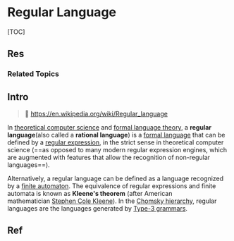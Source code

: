 # Regular Language

[TOC]



## Res
### Related Topics



## Intro
> 🔗 https://en.wikipedia.org/wiki/Regular_language

In [theoretical computer science](https://en.wikipedia.org/wiki/Theoretical_computer_science "Theoretical computer science") and [formal language theory](https://en.wikipedia.org/wiki/Formal_language_theory "Formal language theory"), a **regular language**(also called a **rational language**) is a [formal language](https://en.wikipedia.org/wiki/Formal_language "Formal language") that can be defined by a [regular expression](https://en.wikipedia.org/wiki/Regular_expression "Regular expression"), in the strict sense in theoretical computer science (==as opposed to many modern regular expression engines, which are augmented with features that allow the recognition of non-regular languages==).

Alternatively, a regular language can be defined as a language recognized by a [finite automaton](https://en.wikipedia.org/wiki/Finite_automaton "Finite automaton"). The equivalence of regular expressions and finite automata is known as **Kleene's theorem** (after American mathematician [Stephen Cole Kleene](https://en.wikipedia.org/wiki/Stephen_Cole_Kleene "Stephen Cole Kleene")). In the [Chomsky hierarchy](https://en.wikipedia.org/wiki/Chomsky_hierarchy "Chomsky hierarchy"), regular languages are the languages generated by [Type-3 grammars](https://en.wikipedia.org/wiki/Regular_grammar "Regular grammar").



## Ref

